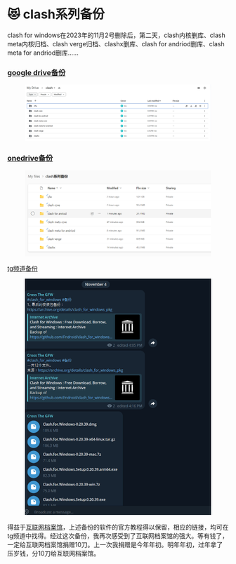 # 😻 clash系列备份

clash for windows在2023年的11月2号删除后，第二天，clash内核删库、clash meta内核归档、clash verge归档、clashx删库、clash for andriod删库、clash meta for andriod删库......

### [google drive备份](https://drive.google.com/drive/folders/1iAXVXOSYvWlGM4Hod2nlyNwCxmnBjqAb?usp=sharing)

<figure><img src=".gitbook/assets/image.png" alt=""><figcaption></figcaption></figure>

### [onedrive备份](https://1drv.ms/f/s!AkOlsYD5Bd9Nklmj0oTmMX3C1ggS?e=g5Za5F)

<figure><img src=".gitbook/assets/image (1).png" alt=""><figcaption></figcaption></figure>

[tg频道备份](https://t.me/crossthegfw)

<figure><img src=".gitbook/assets/image (2).png" alt=""><figcaption></figcaption></figure>

得益于[互联网档案馆](https://archive.org)，上述备份的软件的官方教程得以保留，相应的链接，均可在tg频道中找得。经过这次备份，我再次感受到了互联网档案馆的强大。等有钱了，一定给互联网档案馆捐赠10刀。上一次我捐赠是今年年初。明年年初，过年拿了压岁钱，分10刀给互联网档案馆。
